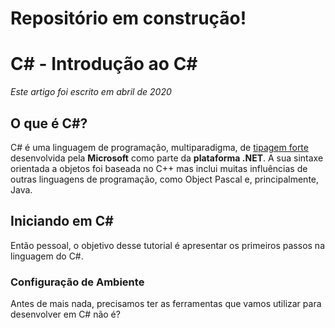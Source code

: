 # Repositório em construção!

# C# - Introdução ao C# 
*Este artigo foi escrito em abril de 2020*

## O que é C#?

C# é uma linguagem de programação, multiparadigma, de [tipagem forte](https://github.com/Go-Horse-Coding/programming-concepts-tutorial/blob/master/Concepts/typing.md)
desenvolvida pela **Microsoft** como parte da **plataforma .NET**. A sua sintaxe orientada a objetos foi baseada no C++ mas inclui muitas influências de outras linguagens
de programação, como Object Pascal e, principalmente, Java.

## Iniciando em C#

Então pessoal, o objetivo desse tutorial é apresentar os primeiros passos na linguagem do C#.

### Configuração de Ambiente

Antes de mais nada, precisamos ter as ferramentas que vamos utilizar para desenvolver em C# não é?

